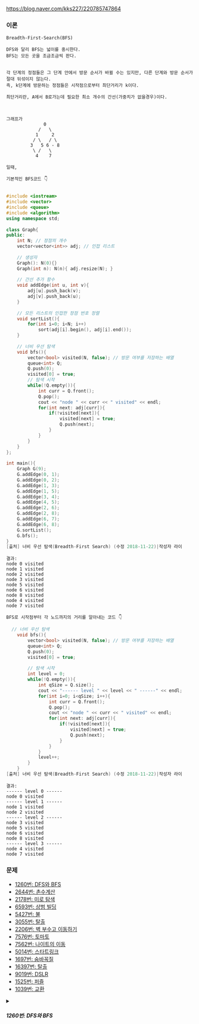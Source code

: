 https://blog.naver.com/kks227/220785747864

### 이론


```
Breadth-First-Search(BFS)

DFS와 달리 BFS는 넓이를 중시한다.
BFS는 모든 곳을 조금조금씩 판다.


각 단계의 정점들은 그 단계 안에서 방문 순서가 바뀔 수는 있지만, 다른 단계와 방문 순서가 절대 뒤섞이지 않는다.
즉, k단계에 방문하는 정점들은 시작점으로부터 최단거리가 k이다.

최단거리란, A에서 B로가는데 필요한 최소 개수의 간선(가중치가 없을경우)이다.



그래프가
              0
            /   \
           1     2
          / \   / \
         3   5 6 - 8
          \ /   \
           4    7

일때,

기본적인 BFS코드 👇

```

```cpp

#include <iostream>
#include <vector>
#include <queue>
#include <algorithm>
using namespace std;
 
class Graph{
public:
    int N; // 정점의 개수
    vector<vector<int>> adj; // 인접 리스트
 
    // 생성자
    Graph(): N(0){}
    Graph(int n): N(n){ adj.resize(N); }
 
    // 간선 추가 함수
    void addEdge(int u, int v){
        adj[u].push_back(v);
        adj[v].push_back(u);
    }
 
    // 모든 리스트의 인접한 정점 번호 정렬
    void sortList(){
        for(int i=0; i<N; i++)
            sort(adj[i].begin(), adj[i].end());
    }
 
    // 너비 우선 탐색
    void bfs(){
        vector<bool> visited(N, false); // 방문 여부를 저장하는 배열
        queue<int> Q;
        Q.push(0);
        visited[0] = true;
        // 탐색 시작
        while(!Q.empty()){
            int curr = Q.front();
            Q.pop();
            cout << "node " << curr << " visited" << endl;
            for(int next: adj[curr]){
                if(!visited[next]){
                    visited[next] = true;
                    Q.push(next);
                }
            }
        }
    }
};
 
int main(){
    Graph G(9);
    G.addEdge(0, 1);
    G.addEdge(0, 2);
    G.addEdge(1, 3);
    G.addEdge(1, 5);
    G.addEdge(3, 4);
    G.addEdge(4, 5);
    G.addEdge(2, 6);
    G.addEdge(2, 8);
    G.addEdge(6, 7);
    G.addEdge(6, 8);
    G.sortList();
    G.bfs();
}
[출처] 너비 우선 탐색(Breadth-First Search) (수정 2018-11-22)|작성자 라이

```

```
결과:
node 0 visited
node 1 visited
node 2 visited
node 3 visited
node 5 visited
node 6 visited
node 8 visited
node 4 visited
node 7 visited

BFS로 시작점부터 각 노드까지의 거리를 알아내는 코드 👇

```

``` cpp
  // 너비 우선 탐색
    void bfs(){
        vector<bool> visited(N, false); // 방문 여부를 저장하는 배열
        queue<int> Q;
        Q.push(0);
        visited[0] = true;
 
        // 탐색 시작
        int level = 0;
        while(!Q.empty()){
            int qSize = Q.size();
            cout << "------ level " << level << " ------" << endl;
            for(int i=0; i<qSize; i++){
                int curr = Q.front();
                Q.pop();
                cout << "node " << curr << " visited" << endl;
                for(int next: adj[curr]){
                    if(!visited[next]){
                        visited[next] = true;
                        Q.push(next);
                    }   
                }
            }
            level++;
        }
    }
[출처] 너비 우선 탐색(Breadth-First Search) (수정 2018-11-22)|작성자 라이

```

```
결과:
------ level 0 ------
node 0 visited
------ level 1 ------
node 1 visited
node 2 visited
------ level 2 ------
node 3 visited
node 5 visited
node 6 visited
node 8 visited
------ level 3 ------
node 4 visited
node 7 visited
```

### 문제

* [1260번: DFS와 BFS](https://www.acmicpc.net/problem/1260)
* [2644번: 촌수계산](https://www.acmicpc.net/problem/2644)
* [2178번: 미로 탐색](https://www.acmicpc.net/problem/2178)
* [6593번: 상범 빌딩](https://www.acmicpc.net/problem/6593)
* [5427번: 불](https://www.acmicpc.net/problem/5427)
* [3055번: 탈출](https://www.acmicpc.net/problem/3055)
* [2206번: 벽 부수고 이동하기](https://www.acmicpc.net/problem/2206)
* [7576번: 토마토](https://www.acmicpc.net/problem/7576)
* [7562번: 나이트의 이동](https://www.acmicpc.net/problem/7562)
* [5014번: 스타트링크](https://www.acmicpc.net/problem/5014)
* [1697번: 숨바꼭질](https://www.acmicpc.net/problem/1697)
* [16397번: 탈출](https://www.acmicpc.net/problem/16397)
* [9019번: DSLR](https://www.acmicpc.net/problem/9019)
* [1525번: 퍼즐](https://www.acmicpc.net/problem/1525)
* [1039번: 교환](https://www.acmicpc.net/problem/1039)



<!-- 

***

<details>

<summary>

1260번: DFS와 BFS

</summary>

</details> 



-->



<details>

<summary>

#### _1260번: DFS와 BFS_

</summary>

</details> 
